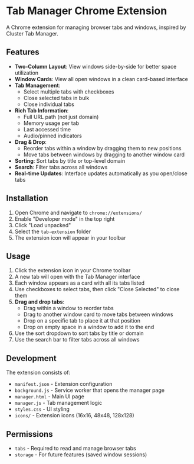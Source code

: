 # Tab Manager Chrome Extension

A Chrome extension for managing browser tabs and windows, inspired by Cluster Tab Manager.

## Features

- **Two-Column Layout**: View windows side-by-side for better space utilization
- **Window Cards**: View all open windows in a clean card-based interface
- **Tab Management**: 
  - Select multiple tabs with checkboxes
  - Close selected tabs in bulk
  - Close individual tabs
- **Rich Tab Information**:
  - Full URL path (not just domain)
  - Memory usage per tab
  - Last accessed time
  - Audio/pinned indicators
- **Drag & Drop**: 
  - Reorder tabs within a window by dragging them to new positions
  - Move tabs between windows by dragging to another window card
- **Sorting**: Sort tabs by title or top-level domain
- **Search**: Filter tabs across all windows
- **Real-time Updates**: Interface updates automatically as you open/close tabs

## Installation

1. Open Chrome and navigate to `chrome://extensions/`
2. Enable "Developer mode" in the top right
3. Click "Load unpacked"
4. Select the `tab-extension` folder
5. The extension icon will appear in your toolbar

## Usage

1. Click the extension icon in your Chrome toolbar
2. A new tab will open with the Tab Manager interface
3. Each window appears as a card with all its tabs listed
4. Use checkboxes to select tabs, then click "Close Selected" to close them
5. **Drag and drop tabs**:
   - Drag within a window to reorder tabs
   - Drag to another window card to move tabs between windows
   - Drop on a specific tab to place it at that position
   - Drop on empty space in a window to add it to the end
6. Use the sort dropdown to sort tabs by title or domain
7. Use the search bar to filter tabs across all windows

## Development

The extension consists of:
- `manifest.json` - Extension configuration
- `background.js` - Service worker that opens the manager page
- `manager.html` - Main UI page
- `manager.js` - Tab management logic
- `styles.css` - UI styling
- `icons/` - Extension icons (16x16, 48x48, 128x128)

## Permissions

- `tabs` - Required to read and manage browser tabs
- `storage` - For future features (saved window sessions)
